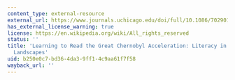 ```yaml
---
content_type: external-resource
external_url: https://www.journals.uchicago.edu/doi/full/10.1086/702901
has_external_license_warning: true
license: https://en.wikipedia.org/wiki/All_rights_reserved
status: ''
title: 'Learning to Read the Great Chernobyl Acceleration: Literacy in the More-than-Human
  Landscapes'
uid: b250e0c7-bd36-4da3-9ff1-4c9aa61f7f58
wayback_url: ''
---
```

